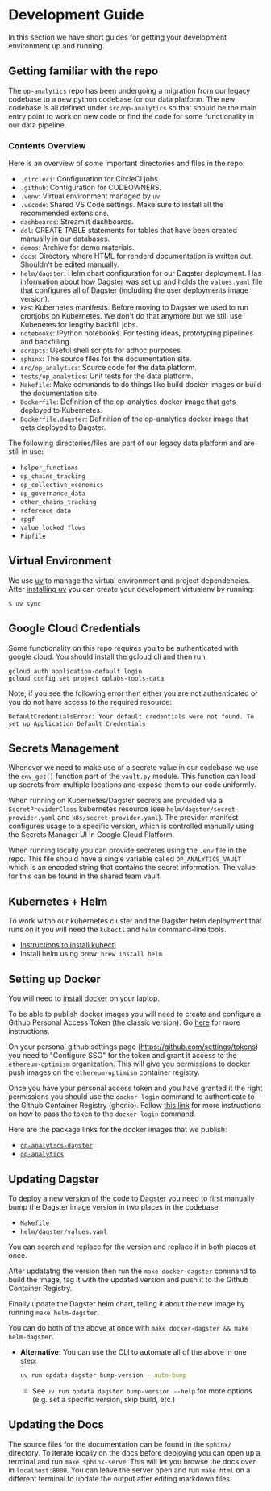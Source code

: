 # Development Guide

In this section we have short guides for getting your development environment up and running.


## Getting familiar with the repo

The `op-analytics` repo has been undergoing a migration from our legacy codebase to a new
python codebase for our data platform. The new codebase is all defined under `src/op-analytics`
so that should be the main entry point to work on new code or find the code for some
functionality in our data pipeline.

### Contents Overview

Here is an overview of some important directories and files in the repo.

- `.circleci`: Configuration for CircleCI jobs.
- `.github`: Configuration for CODEOWNERS.
- `.venv`: Virtual environment managed by `uv`.
- `.vscode`: Shared VS Code settings. Make sure to install all the recommended extensions.
- `dashboards`: Streamlit dashboards.
- `ddl`: CREATE TABLE statements for tables that have been created manually in our databases.
- `demos`: Archive for demo materials.
- `docs`: Directory where HTML for renderd documentation is written out. Shouldn't be edited manually.
- `helm/dagster`: Helm chart configuration for our Dagster deployment. Has information about how Dagster was
   set up and holds the `values.yaml` file that configures all of Dagster (including the user deployments image version).
- `k8s`: Kubernetes manifests. Before moving to Dagster we used to run cronjobs on Kubernetes. We don't do that anymore
   but we still use Kubenetes for lengthy backfill jobs.
- `notebooks`: IPython notebooks. For testing ideas, prototyping pipelines and backfilling.
- `scripts`: Useful shell scripts for adhoc purposes.
- `sphinx`: The source files for the documentation site.
- `src/op_analytics`: Source code for the data platform.
- `tests/op_analytics`: Unit tests for the data platform.
- `Makefile`: Make commands to do things like build docker images or build the documentation site.
- `Dockerfile`: Definition of the op-analytics docker image that gets deployed to Kubernetes.
- `Dockerfile.dagster`: Definition of the op-analytics docker image that gets deployed to Dagster.


The following directories/files are part of our legacy data platform and are still in use:

- `helper_functions`
- `op_chains_tracking`
- `op_collective_economics`
- `op_governance_data`
- `other_chains_tracking`
- `reference_data`
- `rpgf`
- `value_locked_flows`
- `Pipfile`


## Virtual Environment

We use [uv](https://docs.astral.sh/uv/) to manage the virtual environment and project dependencies.
After [installing uv](https://docs.astral.sh/uv/getting-started/installation/#standalone-installer)
you can create your development virtualenv by running:
```
$ uv sync
```


## Google Cloud Credentials

Some functionality on this repo requires you to be authenticated with google cloud. You should
install the [gcloud](https://cloud.google.com/sdk/docs/install) cli and then run:
```
gcloud auth application-default login
gcloud config set project oplabs-tools-data
```

Note, if you see the following error then either you are not authenticated or you do not have
access to the required resource:
```
DefaultCredentialsError: Your default credentials were not found. To set up Application Default Credentials
```

## Secrets Management

Whenever we need to make use of a secrete value in our codebase we use the `env_get()` function
part of the `vault.py` module.  This function can load up secrets from multiple locations and
expose them to our code uniformly. 

When running on Kubernetes/Dagster secrets are provided via a `SecretProviderClass` kubernetes
resource (see `helm/dagster/secret-provider.yaml` and `k8s/secret-provider.yaml`).  The provider
manifest configures usage to a specific version, which is controlled manually using the Secrets
Manager UI in Google Cloud Platform.

When running locally you can provide secretes using the `.env` file in the repo. This file should
have a single variable called `OP_ANALYTICS_VAULT` which is an encoded string that contains the
secret information. The value for this can be found in the shared team vault.


## Kubernetes + Helm

To work witho our kubernetes cluster and the Dagster helm deployment that runs on it you will
need the `kubectl` and `helm` command-line tools. 

- [Instructions to install kubectl](https://cloud.google.com/kubernetes-engine/docs/how-to/cluster-access-for-kubectl)
- Install helm using brew: `brew install helm`


## Setting up Docker

You will need to [install docker](https://docs.docker.com/get-started/get-docker/) on your laptop.

To be able to publish docker images you will need to create and configure a Github Personal Access 
Token (the classic version). Go [here](https://docs.github.com/en/authentication/keeping-your-account-and-data-secure/managing-your-personal-access-tokens#creating-a-personal-access-token-classic) for more instructions.


On your personal github settings page (https://github.com/settings/tokens) you need to 
"Configure SSO" for the token and grant it access to the `ethereum-optimism` organization. 
This will give you permissions  to docker push images on the `ethereum-optimism` container registry.


Once you have your personal access token and you have granted it the right permissions you should
use the `docker login` command to authenticate to the Github Container Registry (ghcr.io). 
Follow [this link](https://docs.github.com/en/packages/working-with-a-github-packages-registry/working-with-the-container-registry#authenticating-with-a-personal-access-token-classic) for more instructions on how to pass the token to the `docker login` command.

Here are the package links for the docker images that we publish:

- [`op-analytics-dagster`](https://github.com/orgs/ethereum-optimism/packages/container/op-analytics-dagster)
- [`op-analytics`](https://github.com/orgs/ethereum-optimism/packages/container/package/op-analytics)


## Updating Dagster

To deploy a new version of the code to Dagster you need to first manually bump the Dagster image
version in two places in the codebase:

- `Makefile`
- `helm/dagster/values.yaml`

You can search and replace for the version and replace it in both places at once. 

After updatatng the version then run the `make docker-dagster` command to build the image, tag it
with the updated version and push it to the Github Container Registry. 

Finally update the Dagster helm chart, telling it about the new image by running `make helm-dagster`.

You can do both of the above at once with `make docker-dagster && make helm-dagster`.

- **Alternative:** You can use the CLI to automate all of the above in one step:

  ```sh
  uv run opdata dagster bump-version --auto-bump
  ```
  - See `uv run opdata dagster bump-version --help` for more options (e.g. set a specific version, skip build, etc.)


## Updating the Docs

The source files for the documentation can be found in the `sphinx/` directory. To iterate locally
on the docs before deploying you can open up a terminal and run `make sphinx-serve`.  This will let
you browse the docs over in `localhost:8000`. You can leave the server open and run `make html` on 
a different terminal to update the output after editing markdown files.
